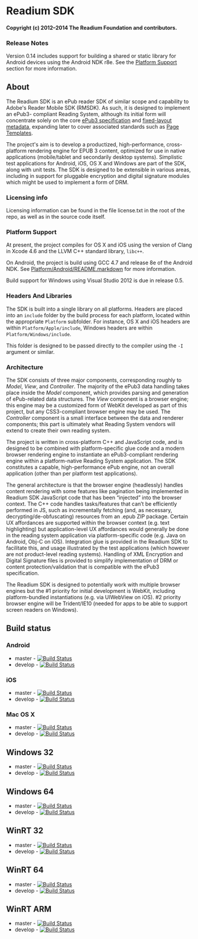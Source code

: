 # Readium SDK

#### Copyright (c) 2012–2014 The Readium Foundation and contributors.

### Release Notes

Version 0.14 includes support for building a shared or static library for Android devices
using the Android NDK r8e. See the [Platform Support](#platform-support) section for more information.

## About

The Readium SDK is an ePub reader SDK of similar scope and capability to
Adobe's Reader Mobile SDK (RMSDK).  As such, it is designed to implement an ePub3-
compliant Reading System, although its initial form will concentrate solely on the
core [ePub3 specification][ePub3] and [fixed-layout metadata][fxl], expanding later
to cover associated standards such as [Page Templates][pt].

[ePub3]: http://idpf.org/epub/30
[fxl]: http://idpf.org/epub/fxl/
[pt]: http://idpf.org/epub/pgt/csspgt-20120808.html

The project's aim is to develop a productized, high-performance, cross-platform
rendering engine for EPUB 3 content, optimized for use in native applications
(mobile/tablet and secondarily desktop systems).  Simplistic test applications for
Android, iOS, OS X and Windows are part of the SDK, along with unit tests.  The SDK
is designed to be extensible in various areas, including in support for pluggable
encryption and digital signature modules which might be used to implement a form
of DRM.

### Licensing info

Licensing information can be found in the file license.txt in the root of the repo, as well as in the source code itself.

### Platform Support<a id="platform-support"></a>

At present, the project compiles for OS X and iOS using the version of Clang in Xcode 4.6
and the LLVM C++ standard library, `libc++`.

On Android, the project is build using GCC 4.7 and release 8e of the Android NDK. See
[Platform/Android/README.markdown](Platform/Android/README.markdown) for more information.

Build support for Windows using Visual Studio 2012 is due in release 0.5.


### Headers And Libraries

The SDK is built into a single library on all platforms. Headers are placed into an `include` folder by the build process for each platform, located within the appropriate `Platform` subfolder.  For instance, OS X and iOS headers are within `Platform/Apple/include`, Windows headers are within `Platform/Windows/include`.

This folder is designed to be passed directly to the compiler using the `-I` argument or similar.

### Architecture

The SDK consists of three major components, corresponding roughly to *Model*, *View*,
and *Controller*.  The majority of the ePub3 data handling takes place inside the
*Model* component, which provides parsing and generation of ePub-related data
structures.  The *View* component is a browser engine; this engine may be a customized
form of WebKit developed as part of this project, but any CSS3-compliant browser
engine may be used.  The *Controller* component is a small interface between the data
and renderer components; this part is ultimately what Reading System vendors will
extend to create their own reading system.

The project is written in cross-platform C++ and JavaScript code, and is designed
to be combined with platform-specific glue code and a modern browser rendering
engine to instantiate an ePub3-compliant rendering engine within a platform-native
Reading System application.  The SDK constitutes a capable, high-performance ePub
engine, not an overall application (other than per platform test applications).

The general architecture is that the browser engine (headlessly) handles content
rendering with some features like pagination being implemented in Readium SDK
JavaScript code that has been “injected” into the browser context. The C++ code
handles tasks/features that can’t be efficiently performed in JS, such as
incrementally fetching (and, as necessary, decrypting/de-obfuscating) resources
from an .epub ZIP package.  Certain UX affordances are supported within the browser
context (e.g. text highlighting) but application-level UX affordances would
generally be done in the reading system application via platform-specific code
(e.g. Java on Android, Obj-C on iOS). Integration glue is provided in the Readium
SDK to facilitate this, and usage illustrated by the test applications (which
however are not product-level reading systems).   Handling of XML Encryption and
Digital Signature files is provided to simplify implementation of DRM or content
protection/validation that is compatible with the ePub3 specification.

The Readium SDK is designed to potentially work with multiple browser engines but
the #1 priority for initial development is WebKit, including platform-bundled
instantiations (e.g. via UIWebView on iOS). #2 priority browser engine will be
Trident/IE10 (needed for apps to be able to support screen readers on Windows).

## Build status

### Android

- master - [![Build Status](http://jenkinsmaster.datalogics-cloud.com:8080/buildStatus/icon?job=Readium-SDK-Android-Master)](http://jenkinsmaster.datalogics-cloud.com:8080/job/Readium-SDK-Android-Master/)
- develop - [![Build Status](http://jenkinsmaster.datalogics-cloud.com:8080/buildStatus/icon?job=Readium-SDK-Android-Develop)](http://jenkinsmaster.datalogics-cloud.com:8080/job/Readium-SDK-Android-Develop/)

### iOS

- master - [![Build Status](http://jenkinsmaster.datalogics-cloud.com:8080/buildStatus/icon?job=Readium-SDK-iOS-Master)](http://jenkinsmaster.datalogics-cloud.com:8080/job/Readium-SDK-iOS-Master/)
- develop - [![Build Status](http://jenkinsmaster.datalogics-cloud.com:8080/buildStatus/icon?job=Readium-SDK-iOS-Develop)](http://jenkinsmaster.datalogics-cloud.com:8080/job/Readium-SDK-iOS-Develop/)

### Mac OS X

- master - [![Build Status](http://jenkinsmaster.datalogics-cloud.com:8080/buildStatus/icon?job=Readium-SDK-Mac-Master)](http://jenkinsmaster.datalogics-cloud.com:8080/job/Readium-SDK-Mac-Master/)
- develop - [![Build Status](http://jenkinsmaster.datalogics-cloud.com:8080/buildStatus/icon?job=Readium-SDK-Mac-Develop)](http://jenkinsmaster.datalogics-cloud.com:8080/job/Readium-SDK-Mac-Develop/)

## Windows 32

- master - [![Build Status](http://jenkinsmaster.datalogics-cloud.com:8080/buildStatus/icon?job=Readium-SDK-Windows-32-Master)](http://jenkinsmaster.datalogics-cloud.com:8080/job/Readium-SDK-Windows-32-Master/)
- develop - [![Build Status](http://jenkinsmaster.datalogics-cloud.com:8080/buildStatus/icon?job=Readium-SDK-Windows-32-Develop)](http://jenkinsmaster.datalogics-cloud.com:8080/job/Readium-SDK-Windows-32-Develop/)

## Windows 64

- master - [![Build Status](http://jenkinsmaster.datalogics-cloud.com:8080/buildStatus/icon?job=Readium-SDK-Windows-64-Master)](http://jenkinsmaster.datalogics-cloud.com:8080/job/Readium-SDK-Windows-64-Master/)
- develop - [![Build Status](http://jenkinsmaster.datalogics-cloud.com:8080/buildStatus/icon?job=Readium-SDK-Windows-64-Develop)](http://jenkinsmaster.datalogics-cloud.com:8080/job/Readium-SDK-Windows-64-Develop/)

## WinRT 32

- master - [![Build Status](http://jenkinsmaster.datalogics-cloud.com:8080/buildStatus/icon?job=Readium-SDK-WinRT-32-Master)](http://jenkinsmaster.datalogics-cloud.com:8080/job/Readium-SDK-WinRT-32-Master/)
- develop - [![Build Status](http://jenkinsmaster.datalogics-cloud.com:8080/buildStatus/icon?job=Readium-SDK-WinRT-32-Develop)](http://jenkinsmaster.datalogics-cloud.com:8080/job/Readium-SDK-WinRT-32-Develop/)

## WinRT 64

- master - [![Build Status](http://jenkinsmaster.datalogics-cloud.com:8080/buildStatus/icon?job=Readium-SDK-WinRT-64-Master)](http://jenkinsmaster.datalogics-cloud.com:8080/job/Readium-SDK-WinRT-64-Master/)
- develop - [![Build Status](http://jenkinsmaster.datalogics-cloud.com:8080/buildStatus/icon?job=Readium-SDK-WinRT-64-Develop)](http://jenkinsmaster.datalogics-cloud.com:8080/job/Readium-SDK-WinRT-64-Develop/)

## WinRT ARM

- master - [![Build Status](http://jenkinsmaster.datalogics-cloud.com:8080/buildStatus/icon?job=Readium-SDK-WinRT-ARM-Master)](http://jenkinsmaster.datalogics-cloud.com:8080/job/Readium-SDK-WinRT-ARM-Master/)
- develop - [![Build Status](http://jenkinsmaster.datalogics-cloud.com:8080/buildStatus/icon?job=Readium-SDK-WinRT-ARM-Develop)](http://jenkinsmaster.datalogics-cloud.com:8080/job/Readium-SDK-WinRT-ARM-Develop/)
